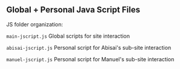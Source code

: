 ## Global + Personal Java Script Files
JS folder organization: 

`main-jscript.js` Global scripts for site interaction

`abisai-jscript.js` Personal script for Abisai's sub-site interaction

`manuel-jscript.js` Personal script for Manuel's sub-site interaction